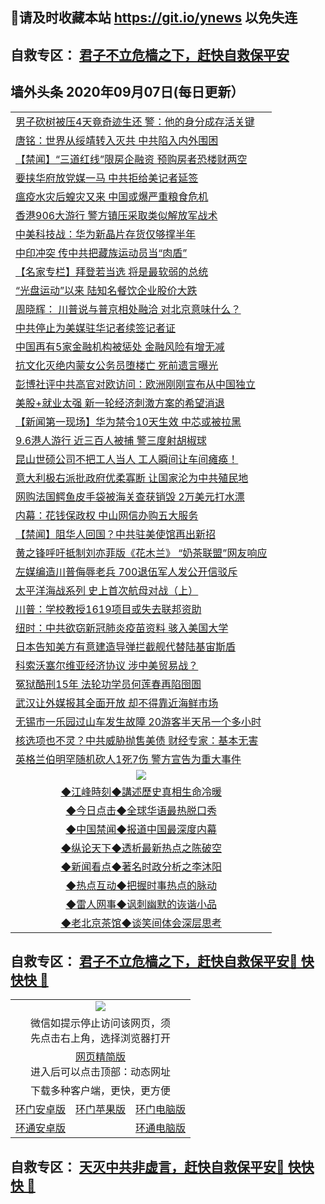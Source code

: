 ## 📩请及时收藏本站 https://git.io/ynews 以免失连</a>
## 自救专区： [君子不立危樯之下，赶快自救保平安 ](https://github.com/pwgy/td/blob/master/README.md)

## 墙外头条 2020年09月07日(每日更新）</a>

 <table>

<tr><td colspan="2" align="left"><a href="https://tlmggeyb.xvhtf.cyou/?name=c1220841&key=krgexxuardvhjliu&from=gy2">男子砍树被压4天竟奇迹生还 警：他的身分成存活关键</a></td></tr>
<tr><td colspan="2" align="left"><a href="https://tlmggeyb.xvhtf.cyou/?name=c1220726&key=krgexxuardvhjliu&from=gy2">唐铭：世界从绥靖转入灭共 中共陷入内外围困</a></td></tr>
<tr><td colspan="2" align="left"><a href="https://tlmggeyb.xvhtf.cyou/?name=c1220848&key=krgexxuardvhjliu&from=gy2">【禁闻】“三道红线”限房企融资 预购房者恐楼财两空</a></td></tr>
<tr><td colspan="2" align="left"><a href="https://tlmggeyb.xvhtf.cyou/?name=c1220850&key=krgexxuardvhjliu&from=gy2">要挟华府放党媒一马 中共拒给美记者延签</a></td></tr>
<tr><td colspan="2" align="left"><a href="https://tlmggeyb.xvhtf.cyou/?name=c1220829&key=krgexxuardvhjliu&from=gy2">瘟疫水灾后蝗灾又来 中国或爆严重粮食危机</a></td></tr>
<tr><td colspan="2" align="left"><a href="https://tlmggeyb.xvhtf.cyou/?name=c1220815&key=krgexxuardvhjliu&from=gy2">香港906大游行 警方镇压采取类似解放军战术</a></td></tr>
<tr><td colspan="2" align="left"><a href="https://tlmggeyb.xvhtf.cyou/?name=c1220845&key=krgexxuardvhjliu&from=gy2">中美科技战：华为新晶片存货仅够撑半年</a></td></tr>
<tr><td colspan="2" align="left"><a href="https://tlmggeyb.xvhtf.cyou/?name=c1220849&key=krgexxuardvhjliu&from=gy2">中印冲突 传中共把藏族运动员当“肉盾”</a></td></tr>
<tr><td colspan="2" align="left"><a href="https://tlmggeyb.xvhtf.cyou/?name=c1220844&key=krgexxuardvhjliu&from=gy2">【名家专栏】拜登若当选 将是最软弱的总统</a></td></tr>
<tr><td colspan="2" align="left"><a href="https://tlmggeyb.xvhtf.cyou/?name=c1220843&key=krgexxuardvhjliu&from=gy2">“光盘运动”以来 陆知名餐饮企业股价大跌</a></td></tr>
<tr><td colspan="2" align="left"><a href="https://tlmggeyb.xvhtf.cyou/?name=c1220832&key=krgexxuardvhjliu&from=gy2">周晓辉： 川普说与普京相处融洽 对北京意味什么？</a></td></tr>
<tr><td colspan="2" align="left"><a href="https://tlmggeyb.xvhtf.cyou/?name=c1220847&key=krgexxuardvhjliu&from=gy2">中共停止为美媒驻华记者续签记者证</a></td></tr>
<tr><td colspan="2" align="left"><a href="https://tlmggeyb.xvhtf.cyou/?name=c1220816&key=krgexxuardvhjliu&from=gy2">中国再有5家金融机构被惩处 金融风险有增无减</a></td></tr>
<tr><td colspan="2" align="left"><a href="https://tlmggeyb.xvhtf.cyou/?name=c1220833&key=krgexxuardvhjliu&from=gy2">抗文化灭绝内蒙女公务员堕楼亡 死前遗言曝光</a></td></tr>
<tr><td colspan="2" align="left"><a href="https://tlmggeyb.xvhtf.cyou/?name=c1220820&key=krgexxuardvhjliu&from=gy2">彭博社评中共高官对欧访问：欧洲刚刚宣布从中国独立</a></td></tr>
<tr><td colspan="2" align="left"><a href="https://tlmggeyb.xvhtf.cyou/?name=c1220842&key=krgexxuardvhjliu&from=gy2">美股+就业太强 新一轮经济刺激方案的希望消退</a></td></tr>
<tr><td colspan="2" align="left"><a href="https://tlmggeyb.xvhtf.cyou/?name=c1220805&key=krgexxuardvhjliu&from=gy2">【新闻第一现场】华为禁令10天生效 中芯或被拉黑</a></td></tr>
<tr><td colspan="2" align="left"><a href="https://tlmggeyb.xvhtf.cyou/?name=c1220825&key=krgexxuardvhjliu&from=gy2">9.6港人游行 近三百人被捕 警三度射胡椒球</a></td></tr>
<tr><td colspan="2" align="left"><a href="https://tlmggeyb.xvhtf.cyou/?name=c1220835&key=krgexxuardvhjliu&from=gy2">昆山世硕公司不把工人当人 工人瞬间让车间瘫痪！</a></td></tr>
<tr><td colspan="2" align="left"><a href="https://tlmggeyb.xvhtf.cyou/?name=c1220818&key=krgexxuardvhjliu&from=gy2">意大利极右派批政府优柔寡断 让国家沦为中共殖民地</a></td></tr>
<tr><td colspan="2" align="left"><a href="https://tlmggeyb.xvhtf.cyou/?name=c1220840&key=krgexxuardvhjliu&from=gy2">网购法国鳄鱼皮手袋被海关查获销毁 2万美元打水漂</a></td></tr>
<tr><td colspan="2" align="left"><a href="https://tlmggeyb.xvhtf.cyou/?name=c1220854&key=krgexxuardvhjliu&from=gy2">内幕：花钱保政权 中山网信办购五大服务</a></td></tr>
<tr><td colspan="2" align="left"><a href="https://tlmggeyb.xvhtf.cyou/?name=c1220853&key=krgexxuardvhjliu&from=gy2">【禁闻】阻华人回国？中共驻美使馆再出新招</a></td></tr>
<tr><td colspan="2" align="left"><a href="https://tlmggeyb.xvhtf.cyou/?name=c1220823&key=krgexxuardvhjliu&from=gy2">黄之锋呼吁抵制刘亦菲版《花木兰》 “奶茶联盟”网友响应</a></td></tr>
<tr><td colspan="2" align="left"><a href="https://tlmggeyb.xvhtf.cyou/?name=c1220839&key=krgexxuardvhjliu&from=gy2">左媒编造川普侮辱老兵 700退伍军人发公开信驳斥</a></td></tr>
<tr><td colspan="2" align="left"><a href="https://tlmggeyb.xvhtf.cyou/?name=c1220852&key=krgexxuardvhjliu&from=gy2">太平洋海战系列 史上首次航母对战（上）</a></td></tr>
<tr><td colspan="2" align="left"><a href="https://tlmggeyb.xvhtf.cyou/?name=c1220826&key=krgexxuardvhjliu&from=gy2">川普：学校教授1619项目或失去联邦资助</a></td></tr>
<tr><td colspan="2" align="left"><a href="https://tlmggeyb.xvhtf.cyou/?name=c1220838&key=krgexxuardvhjliu&from=gy2">纽时：中共欲窃新冠肺炎疫苗资料 骇入美国大学</a></td></tr>
<tr><td colspan="2" align="left"><a href="https://tlmggeyb.xvhtf.cyou/?name=c1220822&key=krgexxuardvhjliu&from=gy2">日本告知美方有意建造导弹拦截舰代替陆基宙斯盾</a></td></tr>
<tr><td colspan="2" align="left"><a href="https://tlmggeyb.xvhtf.cyou/?name=c1220821&key=krgexxuardvhjliu&from=gy2">科索沃塞尔维亚经济协议 涉中美贸易战？</a></td></tr>
<tr><td colspan="2" align="left"><a href="https://tlmggeyb.xvhtf.cyou/?name=c1220804&key=krgexxuardvhjliu&from=gy2">冤狱酷刑15年 法轮功学员何莲春再陷囹圄</a></td></tr>
<tr><td colspan="2" align="left"><a href="https://tlmggeyb.xvhtf.cyou/?name=c1220828&key=krgexxuardvhjliu&from=gy2">武汉让外媒报其全面开放 却不得靠近海鲜市场</a></td></tr>
<tr><td colspan="2" align="left"><a href="https://tlmggeyb.xvhtf.cyou/?name=c1220817&key=krgexxuardvhjliu&from=gy2">无锡市一乐园过山车发生故障 20游客半天吊一个多小时</a></td></tr>
<tr><td colspan="2" align="left"><a href="https://tlmggeyb.xvhtf.cyou/?name=c1220837&key=krgexxuardvhjliu&from=gy2">核选项也不灵？中共威胁抛售美债 财经专家：基本无害</a></td></tr>
<tr><td colspan="2" align="left"><a href="https://tlmggeyb.xvhtf.cyou/?name=c1220824&key=krgexxuardvhjliu&from=gy2">英格兰伯明罕随机砍人1死7伤 警方宣告为重大事件</a></td></tr>

 <tr>
   <td colspan="2" align=center><img src="https://cdn.jsdelivr.net/gh/gyoupiodf/im1/jf-1.jpg"></td>
  </tr>
   <tr>
   <td colspan="2" align=center> 
<a href="https://xdihm.casa/oo.aspx?name=c922850&key=sdxhftoyfkhpuaxy&from=gy2&tag=9877">◆江峰時刻◆講述歷史真相生命冷暖</a><br/>
    </td>
  </tr>
   <tr>
   <td colspan="2" align=center> 
<a href="https://xdihm.casa/oo.aspx?name=c816850&key=sdxhftoyfkhpuaxy&from=gy2&tag=9877">◆今日点击◆全球华语最热脱口秀</a><br/>
    </td>
  </tr>
  <tr>
  <td colspan="2" align=center>
<a href="https://xdihm.casa/oo.aspx?name=c816860&key=sdxhftoyfkhpuaxy&from=gy2&tag=99733110">◆中国禁闻◆报道中国最深度内幕</a><br/>
   </tr>
  <tr>
     <td colspan="2" align=center>
<a href="https://xdihm.casa/oo.aspx?name=c816855&key=sdxhftoyfkhpuaxy&from=gy2&tag=997110">◆纵论天下◆透析最新热点之陈破空</a><br/>
   </tr>
   <tr>
      <td colspan="2" align=center>
<a href="https://xdihm.casa/oo.aspx?name=c838308&key=sdxhftoyfkhpuaxy&from=gy2&tag=9973110">◆新闻看点◆著名时政分析之李沐阳</a><br/>
   </tr>
   <tr>
     <td colspan="2" align=center>
<a href="https://xdihm.casa/oo.aspx?name=c816852&key=sdxhftoyfkhpuaxy&from=gy2&tag=9733110">◆热点互动◆把握时事热点的脉动</a><br/>
   </tr>
   <tr>
      <td colspan="2" align=center>
<a href="https://xdihm.casa/oo.aspx?name=c816694&key=sdxhftoyfkhpuaxy&from=gy2&tag=93310">◆雷人网事◆讽刺幽默的诙谐小品</a><br/>
   </tr>
   <tr>
    <td colspan="2" align=center>
<a href="https://xdihm.casa/oo.aspx?name=c816650&key=sdxhftoyfkhpuaxy&from=gy2&tag=9973110">◆老北京茶馆◆谈笑间体会深层思考</a><br/>
   </tr>
</table>

 ## 自救专区： [君子不立危樯之下，赶快自救保平安🍎 快快快 📩](https://github.com/pwgy/td/blob/master/README.md)
 
<table>
  <tr>
    <td colspan="3" align="center"><img src="https://cdn.jsdelivr.net/gh/opipe/up/oGate65.jpg"/></td>
  </tr>
  <tr>
    <td colspan="3" align="center">微信如提示停止访问该网页，须<br/>先点击右上角，选择浏览器打开</td>
  <tr>
  <tr>
    <td colspan="3" align="center"><a href="https://gitcdn.xyz/cdn/otiny/up/master/show005.htm">网页精简版</a><br/>进入后可以点击顶部：动态网址</td>
  </tr>
  <tr>
    <td colspan="3" align="center">下载多种客户端，更快，更方便</td>
  <tr>
  <tr>
    <td align="center"><a href="https://cdn.jsdelivr.net/gh/opipe/up/oGatea.apk">环门安卓版</a></td>
    <td align="center"><a href="https://x.co/odisk">环门苹果版</a></td>
    <td align="center"><a href="https://cdn.jsdelivr.net/gh/opipe/up/oGate.zip">环门电脑版</a></td>
  </tr>
  <tr>
    <td align="center"><a href="https://cdn.jsdelivr.net/gh/opipe/up/oPipe.apk">环通安卓版</a></td>
    <td align="center"></td>
    <td align="center"><a href="https://raw.githubusercontent.com/opipe/up/master/oPipe.zip">环通电脑版</a></td>
  </tr>
  
</table>


 ## 自救专区： [天灭中共非虚言，赶快自救保平安🍎 快快快 📩](https://github.com/pwgy/td/blob/master/README.md)
